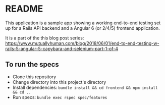 # README

This application is a sample app showing a working end-to-end testing set up for a Rails API backend and a Angular 6 (or 2/4/5) frontend application.

It is a part of the this blog post series: https://www.mutuallyhuman.com/blog/2018/06/01/end-to-end-testing-w-rails-5-angular-5-capybara-and-selenium-part-1-of-4

## To run the specs

* Clone this repository
* Change directory into this project's directory
* Install dependencies: `bundle install && cd frontend && npm install && cd ..`
* Run specs: `bundle exec rspec spec/features`
